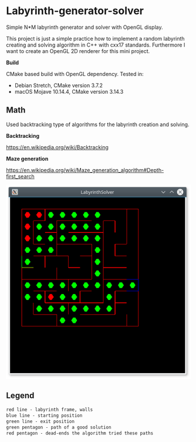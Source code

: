 # Labyrinth-generator-solver
Simple N*M labyrinth generator and solver with OpenGL display.

This project is just a simple practice how to implement a random labyrinth creating and solving algorithm in C++ with cxx17 standards. Furthermore I want to create an OpenGL 2D renderer for this mini project.

**Build**

CMake based build with OpenGL dependency. Tested in:
 - Debian Stretch, CMake version 3.7.2
 - macOS Mojave 10.14.4, CMake version 3.14.3

## Math
Used backtracking type of algorithms for the labyrinth creation and solving.

**Backtracking**

https://en.wikipedia.org/wiki/Backtracking

**Maze generation**

https://en.wikipedia.org/wiki/Maze_generation_algorithm#Depth-first_search

![alt text](https://raw.githubusercontent.com/janohhank/Labyrinth-generator-solver/master/doc/example.png)

## Legend
	red line - labyrinth frame, walls
	blue line - starting position
	green line - exit position
	green pentagon - path of a good solution
	red pentagon - dead-ends the algorithm tried these paths